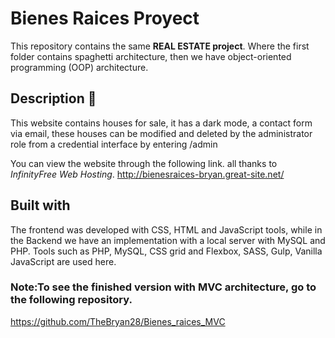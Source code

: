 # Bienes Raices Proyect
This repository contains the same **REAL ESTATE project**. Where the first folder contains spaghetti architecture, then we have object-oriented programming (OOP) architecture.

## Description 🚀
This website contains houses for sale, it has a dark mode, a contact form via email, these houses can be modified and deleted by the administrator role from a credential interface by entering /admin

You can view the website through the following link. all thanks to _InfinityFree Web Hosting_.
http://bienesraices-bryan.great-site.net/

## Built with
The frontend was developed with CSS, HTML and JavaScript tools, while in the Backend we have an implementation with a local server with MySQL and PHP.
Tools such as PHP, MySQL, CSS grid and Flexbox, SASS, Gulp, Vanilla JavaScript are used here.

### Note:To see the finished version with MVC architecture, go to the following repository.
https://github.com/TheBryan28/Bienes_raices_MVC 

